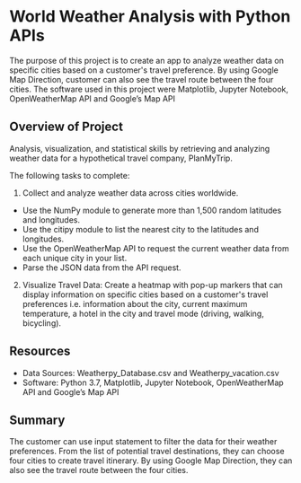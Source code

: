 # World Weather Analysis with Python APIs
The purpose of this project is to create an app to analyze weather data on specific cities based on a customer's travel preference. By using Google Map Direction, customer can also see the travel route between the four cities. The software used in this project were Matplotlib, Jupyter Notebook, OpenWeatherMap API and Google’s Map API

## Overview of Project
Analysis, visualization, and statistical skills by retrieving and analyzing weather data for a hypothetical travel company, PlanMyTrip.

The following tasks to complete:

1.	Collect and analyze weather data across cities worldwide.
  *	Use the NumPy module to generate more than 1,500 random latitudes and longitudes.
  *	Use the citipy module to list the nearest city to the latitudes and longitudes.
  * Use the OpenWeatherMap API to request the current weather data from each unique city in your list.
  * Parse the JSON data from the API request.

2.	Visualize Travel Data: Create a heatmap with pop-up markers that can display information on specific cities based on a customer's travel preferences i.e. information about the city, current maximum temperature, a hotel in the city and travel mode (driving, walking, bicycling).

## Resources
- Data Sources: Weatherpy_Database.csv and Weatherpy_vacation.csv
- Software: Python 3.7, Matplotlib, Jupyter Notebook, OpenWeatherMap API and Google’s Map API

## Summary
The customer can use input statement to filter the data for their weather preferences. From the list of potential travel destinations, they can choose four cities to create travel itinerary. By using Google Map Direction, they can also see the travel route between the four cities.
